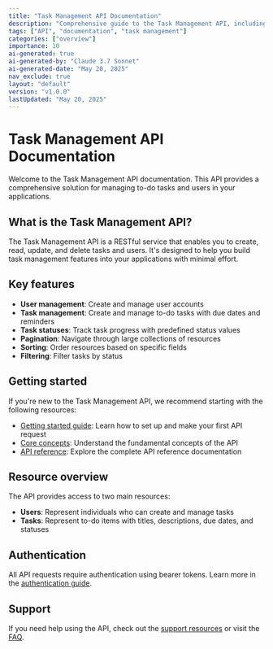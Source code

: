 ```yaml
---
title: "Task Management API Documentation"
description: "Comprehensive guide to the Task Management API, including usage, endpoints, and best practices."
tags: ["API", "documentation", "task management"]
categories: ["overview"]
importance: 10
ai-generated: true
ai-generated-by: "Claude 3.7 Sonnet"
ai-generated-date: "May 20, 2025"
nav_exclude: true
layout: "default"
version: "v1.0.0"
lastUpdated: "May 20, 2025"
---
```


# Task Management API Documentation

Welcome to the Task Management API documentation. This API provides a comprehensive solution for managing to-do tasks and users in your applications.

## What is the Task Management API?

The Task Management API is a RESTful service that enables you to create, read, update, and delete tasks and users. It's designed to help you build task management features into your applications with minimal effort.

## Key features

- **User management**: Create and manage user accounts
- **Task management**: Create and manage to-do tasks with due dates and reminders
- **Task statuses**: Track task progress with predefined status values
- **Pagination**: Navigate through large collections of resources
- **Sorting**: Order resources based on specific fields
- **Filtering**: Filter tasks by status

## Getting started

If you're new to the Task Management API, we recommend starting with the following resources:

- [Getting started guide](getting-started.md): Learn how to set up and make your first API request
- [Core concepts](core-concepts.md): Understand the fundamental concepts of the API
- [API reference](api-reference.md): Explore the complete API reference documentation

## Resource overview

The API provides access to two main resources:

- **Users**: Represent individuals who can create and manage tasks
- **Tasks**: Represent to-do items with titles, descriptions, due dates, and statuses

## Authentication

All API requests require authentication using bearer tokens. Learn more in the [authentication guide](getting-started/authentication.md).

## Support

If you need help using the API, check out the [support resources](support.md) or visit the [FAQ](support/faq.md).


